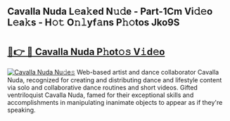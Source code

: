 ## Cavalla Nuda L𝚎a𝚔ed N𝚞𝚍e - Part-1Cm Vi𝚍𝚎o L𝚎a𝚔s - H𝚘𝚝 O𝚗𝚕yf𝚊ns P𝚑𝚘tos Jko9S

# <h2><a href="http://kf97p8.oniu.top/?m=Cavalla+Nuda">🔗👉 🔴 Cavalla Nuda P𝚑ot𝚘𝚜 V𝚒d𝚎o</a></h2>

[![Cavalla Nuda Nu𝚍e𝚜](https://i.imgur.com/0qMVB7G.gif)](http://kf97p8.oniu.top/?m=Cavalla+Nuda)
Web-based artist and dance collaborator Cavalla Nuda, recognized for creating and distributing dance and lifestyle content via solo and collaborative dance routines and short videos. Gifted ventriloquist Cavalla Nuda, famed for their exceptional skills and accomplishments in manipulating inanimate objects to appear as if they're speaking.  
